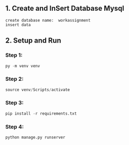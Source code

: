 ## 1. Create and InSert Database Mysql
```
create database name:  workassignment
insert data
```
## 2. Setup and Run
### Step 1:
```python
py -m venv venv
```
### Step 2:
```python
source venv/Scripts/activate
```
### Step 3:
```python
pip install -r requirements.txt
```
### Step 4:
```python
python manage.py runserver
```

